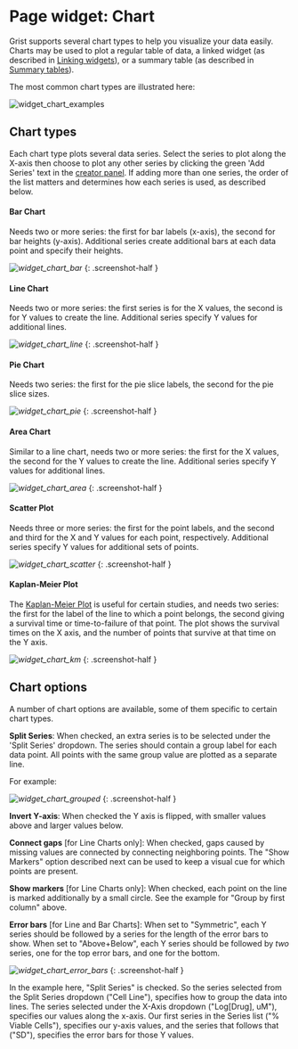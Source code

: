 # Page widget: Chart

Grist supports several chart types to help you visualize your data easily. Charts may be used to plot a
regular table of data, a linked widget (as described in [Linking widgets](linking-widgets.md)), or
a summary table (as described in [Summary tables](summary-tables.md)).

The most common chart types are illustrated here:

![widget_chart_examples](images/widget_chart_examples.png)


## Chart types

Each chart type plots several data series. Select the series to plot along the X-axis then choose to plot any other series by 
clicking the green 'Add Series' text in the [creator panel](glossary.md#creator-panel). If adding more than one series, the 
order of the list matters and determines how each series is used, as described below.

#### Bar Chart

Needs two or more series: the first for bar labels (x-axis), the second for bar heights (y-axis). Additional series create 
additional bars at each data point and specify their heights.

  <span class="screenshot-large">*![widget_chart_bar](images/widget_chart_bar.png)*</span>
  {: .screenshot-half }

#### Line Chart

Needs two or more series: the first series is for the X values, the second is for Y values to create the line.
Additional series specify Y values for additional lines.

  <span class="screenshot-large">*![widget_chart_line](images/widget_chart_line.png)*</span>
  {: .screenshot-half }

#### Pie Chart

Needs two series: the first for the pie slice labels, the second for the pie slice sizes.

  <span class="screenshot-large">*![widget_chart_pie](images/widget_chart_pie.png)*</span>
  {: .screenshot-half }

#### Area Chart

Similar to a line chart, needs two or more series: the first for the X values, the second for
the Y values to create the line. Additional series specify Y values for additional
lines.

  <span class="screenshot-large">*![widget_chart_area](images/widget_chart_area.png)*</span>
  {: .screenshot-half }

#### Scatter Plot

Needs three or more series: the first for the point labels, and the second and third for the X and
Y values for each point, respectively. Additional series specify Y values for additional sets of
points.

  <span class="screenshot-large">*![widget_chart_scatter](images/widget_chart_scatter.png)*</span>
  {: .screenshot-half }

#### Kaplan-Meier Plot

The [Kaplan-Meier Plot](https://en.wikipedia.org/wiki/Kaplan%E2%80%93Meier_estimator) is useful
for certain studies, and needs two series: the first for the label of the line to which a point
belongs, the second giving a survival time or time-to-failure of that point. The plot shows the
survival times on the X axis, and the number of points that survive at that time on the Y axis.

  <span class="screenshot-large">*![widget_chart_km](images/widget_chart_km.png)*</span>
  {: .screenshot-half }



## Chart options

A number of chart options are available, some of them specific to certain chart types.

**Split Series**: When checked, an extra series is to be selected under the 'Split Series' dropdown. The series
should contain a group label for each data point. All points with the same group value are plotted as a separate line.

For example:

  <span class="screenshot-large">*![widget_chart_grouped](images/widget_chart_grouped.png)*</span>
  {: .screenshot-half }


**Invert Y-axis**: When checked the Y axis is flipped, with smaller values above and larger values
below.

**Connect gaps** [for Line Charts only]: When checked, gaps caused by missing values are connected
by connecting neighboring points. The "Show Markers" option described next can be used to
keep a visual cue for which points are present.

**Show markers** [for Line Charts only]: When checked, each point on the line is marked
additionally by a small circle. See the example for "Group by first column" above.

**Error bars** [for Line and Bar Charts]: When set to "Symmetric", each Y series should be
followed by a series for the length of the error bars to show. When set to "Above+Below", each Y
series should be followed by *two* series, one for the top error bars, and one for the bottom.

  <span class="screenshot-large">*![widget_chart_error_bars](images/widget_chart_error_bars.png)*</span>
  {: .screenshot-half }

In the example here, "Split Series" is checked. So the series selected from the Split Series dropdown ("Cell Line"), specifies how to group the data into lines. 
The series selected under the X-Axis dropdown ("Log[Drug], uM"), specifies our values along the x-axis. Our first series in the Series list ("% Viable Cells"), specifies our y-axis values, and the series that follows that ("SD"), specifies the error bars for those Y values.
